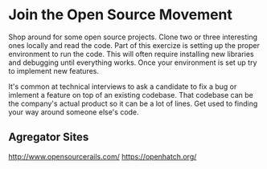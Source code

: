 # Join the Open Source Movement

Shop around for some open source projects. Clone two or three interesting ones locally and read the code. Part of this exercize is setting up the proper environment to run the code. This will often require installing new libraries and debugging until everything works. Once your environment is set up try to implement new features.    

It's common at technical interviews to ask a candidate to fix a bug or imlement a feature on top of an existing codebase. That codebase can be the company's actual product so it can be a lot of lines. Get used to finding your way around someone else's code.    


## Agregator Sites

http://www.opensourcerails.com/
https://openhatch.org/